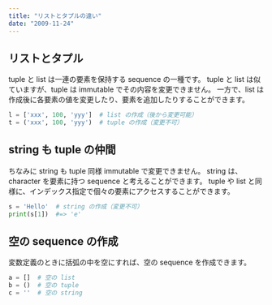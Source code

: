 ```yaml
---
title: "リストとタプルの違い"
date: "2009-11-24"
---
```


リストとタプル
----

tuple と list は一連の要素を保持する sequence の一種です。
tuple と list は似ていますが、tuple は immutable でその内容を変更できません。
一方で、list は作成後に各要素の値を変更したり、要素を追加したりすることができます。

```python
l = ['xxx', 100, 'yyy']  # list の作成（後から変更可能）
t = ('xxx', 100, 'yyy')  # tuple の作成（変更不可）
```

string も tuple の仲間
----

ちなみに string も tuple 同様 immutable で変更できません。
string は、character を要素に持つ sequence と考えることができます。
tuple や list と同様に、インデックス指定で個々の要素にアクセスすることができます。

```python
s = 'Hello'  # string の作成（変更不可）
print(s[1])  #=> 'e'
```


空の sequence の作成
----

変数定義のときに括弧の中を空にすれば、空の sequence を作成できます。

```python
a = []  # 空の list
b = ()  # 空の tuple
c = ''  # 空の string
```

